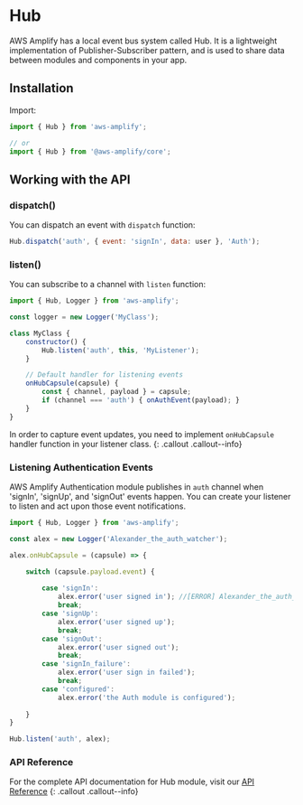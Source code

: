 ---
---
# Hub

AWS Amplify has a local event bus system called Hub. It is a lightweight implementation of Publisher-Subscriber pattern, and is used to share data between modules and components in your app.

## Installation

Import:
```javascript
import { Hub } from 'aws-amplify';

// or
import { Hub } from '@aws-amplify/core';
```

## Working with the API

### dispatch()

You can dispatch an event with `dispatch` function:
```javascript
Hub.dispatch('auth', { event: 'signIn', data: user }, 'Auth');
```

### listen()

You can subscribe to a channel with `listen` function:
```javascript
import { Hub, Logger } from 'aws-amplify';

const logger = new Logger('MyClass');

class MyClass {
    constructor() {
        Hub.listen('auth', this, 'MyListener');
    }

    // Default handler for listening events
    onHubCapsule(capsule) {
        const { channel, payload } = capsule;
        if (channel === 'auth') { onAuthEvent(payload); }
    }
}
```

In order to capture event updates, you need to implement `onHubCapsule` handler function in your listener class.
{: .callout .callout--info}

### Listening Authentication Events

AWS Amplify Authentication module publishes in `auth` channel when 'signIn', 'signUp', and 'signOut' events happen. You can create your listener to listen and act upon those event notifications.

```javascript
import { Hub, Logger } from 'aws-amplify';

const alex = new Logger('Alexander_the_auth_watcher');

alex.onHubCapsule = (capsule) => {

    switch (capsule.payload.event) {
    
        case 'signIn':
            alex.error('user signed in'); //[ERROR] Alexander_the_auth_watcher - user signed in
            break;
        case 'signUp':
            alex.error('user signed up');
            break;
        case 'signOut':
            alex.error('user signed out');
            break;
        case 'signIn_failure':
            alex.error('user sign in failed');
            break;
        case 'configured':
            alex.error('the Auth module is configured');
            
    }
}

Hub.listen('auth', alex);
```

### API Reference

For the complete API documentation for Hub module, visit our [API Reference](https://aws-amplify.github.io/amplify-js/api/classes/hubclass.html)
{: .callout .callout--info}
